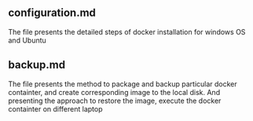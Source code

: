 ## configuration.md

   The file presents the detailed steps of docker installation for windows OS and Ubuntu
   
## backup.md
   
   The file presents the method to package and backup particular docker containter, and create corresponding image to the local disk.
   And presenting the approach to restore the image, execute the docker containter on different laptop
   
